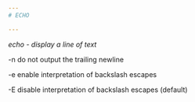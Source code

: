 ```yaml
---
# ECHO

---
```


*echo - display a line of text*

\-n     do not output the trailing newline

\-e     enable interpretation of backslash escapes

\-E     disable interpretation of backslash escapes (default)

